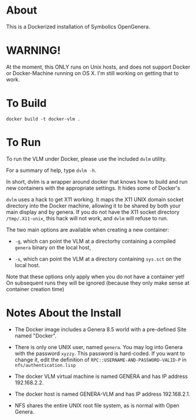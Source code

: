 # About

This is a Dockerized installation of Symbolics OpenGenera.

# WARNING!

At the moment, this ONLY runs on Unix hosts, and does not support
Docker or Docker-Machine running on OS X. I'm still working on getting
that to work.

# To Build

    docker build -t docker-vlm .

# To Run

To run the VLM under Docker, please use the included `dvlm` utility.

For a summary of help, type `dvlm -h`.

In short, dvlm is a wrapper around docker that knows how to build and
run new containers with the appropriate settings. It hides some of
Docker's 

`dvlm` uses a hack to get X11 working. It maps the X11 UNIX domain
socket directory into the Docker machine, allowing it to be shared by
both your main display and by genera. If you do not have the X11
socket directory `/tmp/.X11-unix`, this hack will not work, and `dvlm`
will refuse to run.

The two main options are available when creating a new container:

- `-g`, which can point the VLM at a directorhy containing a compiled
  `genera` binary on the local host, 

- `-s`, which can point the VLM at a directory containing `sys.sct`
  on the local host.

Note that these options only apply when you do not have a container
yet! On subsequent runs they will be ignored (because they only make
sense at container creation time)

# Notes About the Install

- The Docker image includes a Genera 8.5 world with a pre-defined Site
  named "Docker".

- There is only one UNIX user, named `genera`. You may log into Genera
  with the password `xyzzy`. This password is hard-coded. If you want
  to change it, edit the definition of
  `RPC::USERNAME-AND-PASSWORD-VALID-P` in `nfs/authentication.lisp`

- The docker VLM virtual machine is named GENERA and has IP address
  192.168.2.2.

- The docker host is named GENERA-VLM and has IP address 192.168.2.1.

- NFS shares the entire UNIX root file system, as is normal with Open
  Genera.
